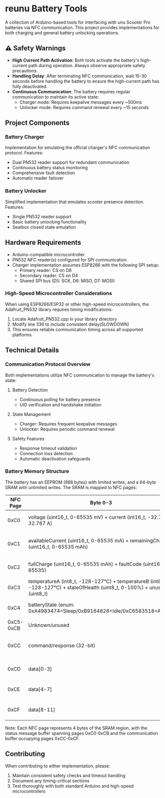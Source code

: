 # reunu Battery Tools

A collection of Arduino-based tools for interfacing with unu Scooter Pro batteries via NFC communication. This project provides implementations for both charging and general battery unlocking operations.

## ⚠️ Safety Warnings

- **High Current Path Activation**: Both tools activate the battery's high-current path during operation. Always observe appropriate safety precautions.
- **Handling Delay**: After terminating NFC communication, wait 15-30 seconds before handling the battery to ensure the high-current path has fully deactivated.
- **Continuous Communication**: The battery requires regular communication to maintain its active state:
  - Charger mode: Requires keepalive messages every ~500ms
  - Unlocker mode: Requires command renewal every ~15 seconds

## Project Components

### Battery Charger
Implementation for emulating the official charger's NFC communication protocol. Features:
- Dual PN532 reader support for redundant communication
- Continuous battery status monitoring
- Comprehensive fault detection
- Automatic reader failover

### Battery Unlocker
Simplified implementation that emulates scooter presence detection. Features:
- Single PN532 reader support
- Basic battery unlocking functionality
- Seatbox closed state emulation

## Hardware Requirements

- Arduino-compatible microcontroller
- PN532 NFC reader(s) configured for SPI communication
- Charger implementation assumes ESP8266 with the following SPI setup:
  - Primary reader: CS on D8
  - Secondary reader: CS on D4
  - Shared SPI bus (D5: SCK, D6: MISO, D7: MOSI)

### High-Speed Microcontroller Considerations

When using ESP8266/ESP32 or other high-speed microcontrollers, the Adafruit_PN532 library requires timing modifications:

1. Locate Adafruit_PN532.cpp in your library directory
2. Modify line 336 to include consistent delay(SLOWDOWN)
3. This ensures reliable communication timing across all supported platforms

## Technical Details

### Communication Protocol Overview

Both implementations utilize NFC communication to manage the battery's state:

1. Battery Detection
   - Continuous polling for battery presence
   - UID verification and handshake initiation

2. State Management
   - Charger: Requires frequent keepalive messages
   - Unlocker: Requires periodic command renewal

3. Safety Features
   - Response timeout validation
   - Connection loss detection
   - Automatic deactivation safeguards

### Battery Memory Structure

The battery has an EEPROM (888 bytes) with limited writes, and a 64-byte SRAM with unlimited writes.
The SRAM is mapped to NFC pages:

| NFC Page | Byte 0-3 | Description |
|----------|----------|-------------|
| 0xC0 | voltage (uint16_t, 0-65535 mV) + current (int16_t, -32.768-32.767 A) | Battery voltage and current measurements |
| 0xC1 | availableCurrent (uint16_t, 0-65535 mA) + remainingCharge (uint16_t, 0-65535 mAh) | Available current limit and remaining charge |
| 0xC2 | fullCharge (uint16_t, 0-65535 mAh) + faultCode (uint16_t, 0-65535) | Total battery capacity and fault status |
| 0xC3 | temperatureA (int8_t, -128-127°C) + temperatureB (int8_t, -128-127°C) + stateOfHealth (uint8_t, 0-100%) + unused (uint8_t) | Temperature sensors, health indicator |
| 0xC4 | batteryState (enum: 0xA4983474=Sleep/0xB9164828=Idle/0xC6583518=Active) | Current battery operational state |
| 0xC5-0xCB | Unknown/unused | Unused status message area? |
| 0xCC | command/response (32-bit) | Communication buffer for commands and responses |
| 0xCD | data[0-3] | Command additional data bytes 0-3 |
| 0xCE | data[4-7] | Command additional data bytes 4-7 |
| 0xCF | data[8-11] | Command additional data bytes 8-11 |

Note: Each NFC page represents 4 bytes of the SRAM region, with the status message buffer spanning pages 0xC0-0xCB and the communication buffer occupying pages 0xCC-0xCF.

## Contributing

When contributing to either implementation, please:
1. Maintain consistent safety checks and timeout handling
2. Document any timing-critical sections
3. Test thoroughly with both standard Arduino and high-speed microcontrollers
